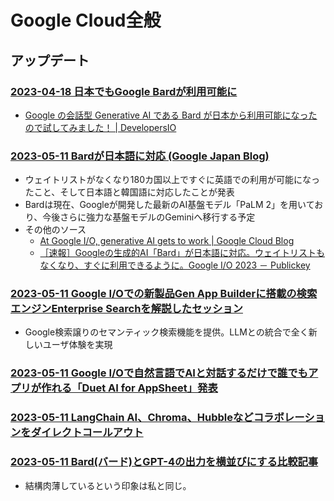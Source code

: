 # Google Cloud全般

## アップデート

### [2023-04-18 日本でもGoogle Bardが利用可能に](https://qiita.com/MasaruYamazaki/items/a107d4455500420ffd5b)

- [Google の会話型 Generative AI である Bard が日本から利用可能になったので試してみました！ | DevelopersIO](https://dev.classmethod.jp/articles/bard-googles-generative-ai-is-now-available-in-japan/)

### [2023-05-11 Bardが日本語に対応 (Google Japan Blog)](https://japan.googleblog.com/2023/05/bard.html)

- ウェイトリストがなくなり180カ国以上ですぐに英語での利用が可能になったこと、そして日本語と韓国語に対応したことが発表
- Bardは現在、Googleが開発した最新のAI基盤モデル「PaLM 2」を用いており、今後さらに強力な基盤モデルのGeminiへ移行する予定
- その他のソース
  - [At Google I/O, generative AI gets to work | Google Cloud Blog](https://cloud.google.com/blog/products/ai-machine-learning/google-cloud-at-io-2023/?hl=en)
  - [［速報］Googleの生成的AI「Bard」が日本語に対応。ウェイトリストもなくなり、すぐに利用できるように。Google I/O 2023 － Publickey](https://www.publickey1.jp/blog/23/googleaibard.html)

### [2023-05-11 Google I/Oでの新製品Gen App Builderに搭載の検索エンジンEnterprise Searchを解説したセッション](https://twitter.com/kazunori_279/status/1656404071522381824?)

- Google検索譲りのセマンティック検索機能を提供。LLMとの統合で全く新しいユーザ体験を実現

### [2023-05-11 Google I/Oで自然言語でAIと対話するだけで誰でもアプリが作れる「Duet AI for AppSheet」発表](https://www.publickey1.jp/blog/23/googleaiduet_ai_for_appsheet.html)

### [2023-05-11 LangChain AI、Chroma、Hubbleなどコラボレーションをダイレクトコールアウト](https://twitter.com/manhnd11/status/1656366327018455043)

### [2023-05-11 Bard(バード)とGPT-4の出力を横並びにする比較記事](https://qiita.com/kumag0r0/items/77dbe743643183ae3e98)

- 結構肉薄しているという印象は私と同じ。